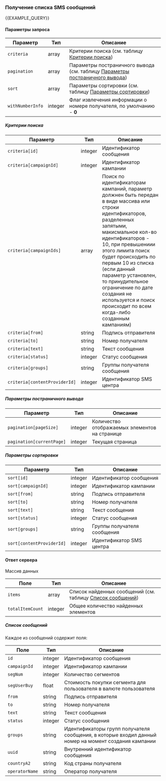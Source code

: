 ### Получение списка SMS сообщений
{{EXAMPLE_QUERY}}

#### Параметры запроса

 Параметр        | Тип     | Описание
-----------------|---------|-----------
`criteria`       | array   | Критерии поиска (см. таблицу [Критерии поиска](#list-criteria))
`pagination`     | array   | Параметры постраничного вывода (см. таблицу [Параметры постраничного вывода](#list-pagination))
`sort`           | array   | Параметры сортировки (см. таблицу [Параметры сортировки](#list-sort))
`withNumberInfo` | integer | Флаг извлечения информации о номере получателя, по умолчанию - **0**


##### <span data-anchor="list-criteria">Критерии поиска</span>

 Параметр                     | Тип     | Описание
------------------------------|---------|-----------
`criteria[id]`                | integer | Идентификатор сообщения
`criteria[campaignId]`        | integer | Идентификатор кампании
`criteria[campaignIds]`       | array   | Поиск по идентификаторам кампаний, параметр должнен быть передан в виде массива или строки идентификаторов, разделенных запятыми, макисмальное кол-во идентификаторов - 10, при превышениии этого лимита поиск будет происходить по первым 10 из списка (если данный параметр установлен, то принудительное ограничение по дате создания не используется и поиск происходит по всем когда-либо созданным кампаниям)
`criteria[from]`              | string  | Подпись отправителя
`criteria[to]`                | string  | Номер получателя
`criteria[text]`              | string  | Текст сообщения
`criteria[status]`            | integer | Статус сообщения
`criteria[groups]`            | string  | Группы получателя сообщения
`criteria[contentProviderId]` | integer | Идентификатор SMS центра


##### <span data-anchor="list-pagination">Параметры постраничного вывода</span>

 Параметр                 | Тип     | Описание
--------------------------|---------|-----------
`pagination[pageSize]`    | integer | Количество отображаемых элементов на странице
`pagination[currentPage]` | integer | Текущая страница


##### <span data-anchor="list-sort">Параметры сортировки</span>

 Параметр                 | Тип     | Описание
--------------------------|---------|-----------
`sort[id]`                | integer | Идентификатор сообщения
`sort[campaignId]`        | integer | Идентификатор кампании
`sort[from]`              | string  | Подпись отправителя
`sort[to]`                | string  | Номер получателя
`sort[text]`              | string  | Текст сообщения
`sort[status]`            | integer | Статус сообщения
`sort[groups]`            | string  | Группы получателя сообщения
`sort[contentProviderId]` | integer | Идентификатор SMS центра


#### Ответ сервера

Массив данных

 Поле            | Тип     | Описание
-----------------|---------|-----------
`items`          | array   | Список найденных сообщений (см. таблицу [Список сообщений](#list-items))
`totalItemCount` | integer | Общее количество найденных элементов


##### <span data-anchor="list-items">Список сообщений</span>

Каждое из сообщений содержит поля:

 Поле               | Тип     | Описание
--------------------|---------|-----------
`id`                | integer | Идентификатор сообщения
`campaignId`        | integer | Идентификатор кампании
`segNum`            | integer | Количество сегментов
`segUserBuy`        | float   | Стоимость покупки сегмента для пользователя в валюте пользователя
`from`              | string  | Подпись отправителя
`to`                | string  | Номер получателя
`text`              | string  | Текст сообщения
`status`            | integer | Статус сообщения
`groups`            | string  | Идентификаторы групп получателя сообщения, в которые входил данный номер на момент создания кампании
`uuid`              | string  | Внутренний идентификатор сообщения
`countryA2`         | string  | Код страны получателя
`operatorName`      | string  | Оператор получателя
